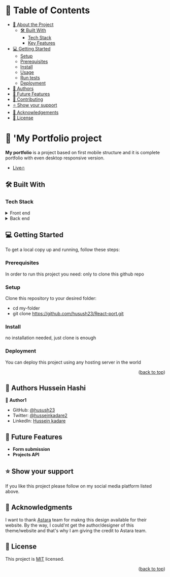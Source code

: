 <a name="readme-top"></a>

<!-- TABLE OF CONTENTS -->

# 📗 Table of Contents

- [📖 About the Project](#about-project)
  - [🛠 Built With](#built-with)
    - [Tech Stack](#tech-stack)
    - [Key Features](#key-features)
- [💻 Getting Started](#getting-started)
  - [Setup](#setup)
  - [Prerequisites](#prerequisites)
  - [Install](#install)
  - [Usage](#usage)
  - [Run tests](#run-tests)
  - [Deployment](#triangular_flag_on_post-deployment)
- [👥 Authors](#authors)
- [🔭 Future Features](#future-features)
- [🤝 Contributing](#contributing)
- [⭐️ Show your support](#support)
- [🙏 Acknowledgements](#acknowledgements)
- [📝 License](#license)

<!-- PROJECT DESCRIPTION -->

# 📖 'My Portfolio project <a name="about-project"></a>

**My portfolio** is a project based on first mobile structure and it is complete portfolio with even desktop responsive version.

- <a href="https://husush.netlify.app/">Live🔥</a>

## 🛠 Built With <a name="built-with"></a>

### Tech Stack <a name="tech-stack"></a>

<details>
  <summary>Front end</summary>
  <ul>
    <li><a href="https://react.dev/">ReactJS</a></li>
    <li><a href="https://redux.js.org/">Redux</a></li>
    <li><a href="https://tailwindcss.com/">Tailwind</a></li>
  </ul>
</details>
<details>
  <summary>Back end</summary>
  <ul>
    <li><a href="https://supabase.com/">Supabase</a></li>
    <li><a href="https://www.sanity.io//">Sanity</a></li>
  </ul>
</details>

<!-- GETTING STARTED -->

## 💻 Getting Started <a name="getting-started"></a>

To get a local copy up and running, follow these steps:

### Prerequisites

In order to run this project you need: only to clone this github repo

### Setup

Clone this repository to your desired folder:

- cd my-folder
- git clone https://github.com/husush23/React-port.git

### Install

no installation needed, just clone is enough

### Deployment

You can deploy this project using any hosting server in the world

<p align="right">(<a href="#readme-top">back to top</a>)</p>

<!-- AUTHOR -->

## 👥 Authors <a name="authors">Hussein Hashi</a>

👤 **Author1**

- GitHub: [@husush23](https://github.com/husush23)
- Twitter: [@husseinkadare2](https://twitter.com/HusseinKadare2)
- LinkedIn: [Hussein kadare](https://www.linkedin.com/in/hussein-kadare-8aa1361a8/)

<!-- FUTURE FEATURES -->

## 🔭 Future Features <a name="future-features"></a>

- **Form submission**
- **Projects API**

<!-- SUPPORT -->

## ⭐️ Show your support <a name="support"></a>

If you like this project please follow on my social media platform listed above.

<!-- ACKNOWLEDGEMENTS -->

## 🙏 Acknowledgments <a name="acknowledgements"></a>

I want to thank <a href='https://wpastra.com/templates/visual-artist-portfolio-02/'>Astara</a> team for makng this design available for their website.
By the way, I could'nt get the author/designer of this theme/website and that's why I am giving the credit to Astara team.

<!-- LICENSE -->

## 📝 License <a name="license"></a>

This project is [MIT](./MIT.md) licensed.

<p align="right">(<a href="#readme-top">back to top</a>)</p>
